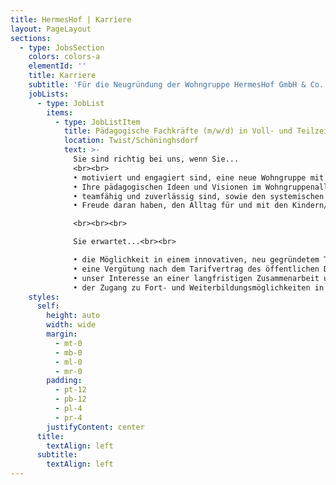 ```yaml
---
title: HermesHof | Karriere
layout: PageLayout
sections:
  - type: JobsSection
    colors: colors-a
    elementId: ''
    title: Karriere
    subtitle: 'Für die Neugründung der Wohngruppe HermesHof GmbH & Co. KG suchen wir die unten aufgeführten Stellen. Ihre Bewerbung können Sie uns direkt an job@hermeshof.com schicken'
    jobLists:
      - type: JobList
        items:
          - type: JobListItem
            title: Pädagogische Fachkräfte (m/w/d) in Voll- und Teilzeit
            location: Twist/Schöninghsdorf
            text: >-
              Sie sind richtig bei uns, wenn Sie...
              <br><br>
              •	motiviert und engagiert sind, eine neue Wohngruppe mit Kindern (ab einem Aufnahmealter von 10 Jahren) aufzubauen<br>
              •	Ihre pädagogischen Ideen und Visionen im Wohngruppenalltag ein- und umsetzen möchten<br>
              •	teamfähig und zuverlässig sind, sowie den systemischen Handlungsansatz umsetzen möchten<br>
              •	Freude daran haben, den Alltag für und mit den Kindern/Jugendlichen und jungen Volljährigen zu gestalten

              <br><br><br>

              Sie erwartet...<br><br>

              •	die Möglichkeit in einem innovativen, neu gegründetem Team, den pädagogischen Alltag mit dem systemischen Handlungsansatz der Kinder, Jugendlichen und jungen Volljährigen mitzugestalten<br>
              •	eine Vergütung nach dem Tarifvertrag des öffentlichen Dienstes (TVöD)<br>
              •	unser Interesse an einer langfristigen Zusammenarbeit und gemeinsamer Weiterentwicklung<br>
              •	der Zugang zu Fort- und Weiterbildungsmöglichkeiten in der Traumapädagogik und zum systemischen Grundgedanken
    styles:
      self:
        height: auto
        width: wide
        margin:
          - mt-0
          - mb-0
          - ml-0
          - mr-0
        padding:
          - pt-12
          - pb-12
          - pl-4
          - pr-4
        justifyContent: center
      title:
        textAlign: left
      subtitle:
        textAlign: left
---
```

